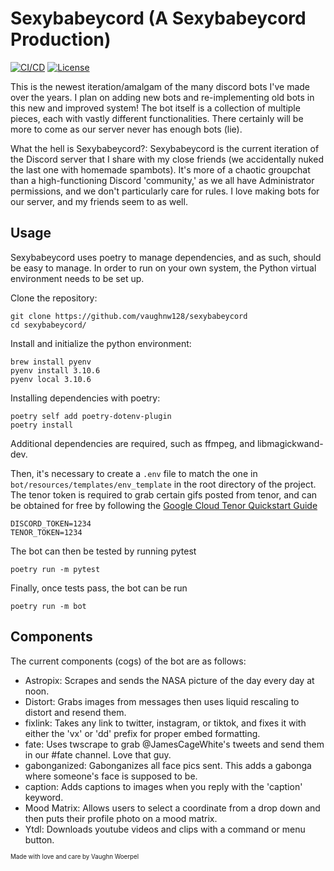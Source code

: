 # Sexybabeycord (A Sexybabeycord Production)

[![CI/CD](https://github.com/vaughnw128/sexybabeycord/actions/workflows/main.yml/badge.svg)](https://github.com/vaughnw128/sexybabeycord/actions/workflows/main.yml)
[![License](https://img.shields.io/badge/license-MIT-green)](LICENSE)

This is the newest iteration/amalgam of the many discord bots I've made over the years. 
I plan on adding new bots and re-implementing old bots in this new and improved system!
The bot itself is a collection of multiple pieces, each with vastly
different functionalities. There certainly will be more to come as our
server never has enough bots (lie).

What the hell is Sexybabeycord?: Sexybabeycord is the current iteration of the Discord server that I share
with my close friends (we accidentally nuked the last one with homemade spambots). It's more of a 
chaotic groupchat than a high-functioning Discord 'community,' as we all have Administrator 
permissions, and we don't particularly care for rules. I love making bots for our server, and my
friends seem to as well.

## Usage

Sexybabeycord uses poetry to manage dependencies, and as such, should be easy to manage. In order to run on your own system, the Python virtual environment needs to be set up.


Clone the repository:
```
git clone https://github.com/vaughnw128/sexybabeycord
cd sexybabeycord/
```


Install and initialize the python environment:
```
brew install pyenv
pyenv install 3.10.6
pyenv local 3.10.6
```


Installing dependencies with poetry:
```
poetry self add poetry-dotenv-plugin
poetry install
```

Additional dependencies are required, such as ffmpeg, and libmagickwand-dev.

Then, it's necessary to create a `.env` file to match the one in `bot/resources/templates/env_template` in the root directory of the project. The tenor token is required to grab certain gifs posted from tenor, and can be obtained for free by following the [Google Cloud Tenor Quickstart Guide](https://developers.google.com/tenor/guides/quickstart)
```
DISCORD_TOKEN=1234
TENOR_TOKEN=1234
```


The bot can then be tested by running pytest
```
poetry run -m pytest
```


Finally, once tests pass, the bot can be run
```
poetry run -m bot
```

## Components

The current components (cogs) of the bot are as follows:
- Astropix: Scrapes and sends the NASA picture of the day every day at noon.
- Distort: Grabs images from messages then uses liquid rescaling to distort and resend them.
- fixlink: Takes any link to twitter, instagram, or tiktok, and fixes it with either the 'vx' or 'dd' prefix for proper embed formatting.
- fate: Uses twscrape to grab @JamesCageWhite's tweets and send them in our #fate channel. Love that guy.
- gabonganized: Gabonganizes all face pics sent. This adds a gabonga where someone's face is supposed to be.
- caption: Adds captions to images when you reply with the 'caption' keyword.
- Mood Matrix: Allows users to select a coordinate from a drop down and then puts their profile photo on a mood matrix.
- Ytdl: Downloads youtube videos and clips with a command or menu button.

    
    
<sub><sup>Made with love and care by Vaughn Woerpel</sub></sup>
